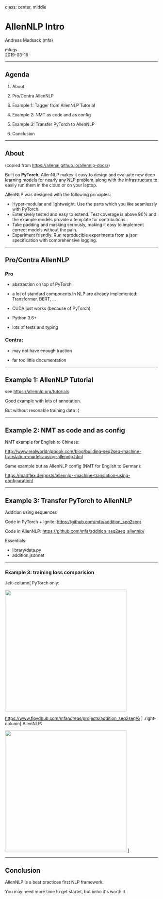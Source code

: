 class: center, middle

# AllenNLP Intro

Andreas Madsack (mfa)

mlugs<br/>
2019-03-19

---

## Agenda

1. About

2. Pro/Contra AllenNLP

3. Example 1: Tagger from AllenNLP Tutorial

4. Example 2: NMT as code and as config

5. Example 3: Transfer PyTorch to AllenNLP

6. Conclusion

---

## About

(copied from https://allenai.github.io/allennlp-docs/)

Built on **PyTorch**, AllenNLP makes it easy to design and evaluate new deep learning models for nearly any NLP problem, along with the infrastructure to easily run them in the cloud or on your laptop.

AllenNLP was designed with the following principles:

- Hyper-modular and lightweight. Use the parts which you like seamlessly with PyTorch.
- Extensively tested and easy to extend. Test coverage is above 90% and the example models provide a template for contributions.
- Take padding and masking seriously, making it easy to implement correct models without the pain.
- Experiment friendly. Run reproducible experiments from a json specification with comprehensive logging.


---

## Pro/Contra AllenNLP

### Pro

- abstraction on top of PyTorch

- a lot of standard components in NLP are already implemented: Transformer, BERT, ...

- CUDA just works (because of PyTorch)

- Python 3.6+

- lots of tests and typing

### Contra:

- may not have enough traction

- far too little documentation

---

## Example 1: AllenNLP Tutorial

see https://allennlp.org/tutorials

Good example with lots of annotation.

But without resonable training data :(

---

## Example 2: NMT as code and as config

NMT example for English to Chinese:

http://www.realworldnlpbook.com/blog/building-seq2seq-machine-translation-models-using-allennlp.html

Same example but as AllenNLP config (NMT for English to German):

https://madflex.de/posts/allennlp--machine-translation-using-configuration/

---

## Example 3: Transfer PyTorch to AllenNLP

Addition using sequences

Code in PyTorch + Ignite: https://github.com/mfa/addition_seq2seq/

Code in AllenNLP: https://github.com/mfa/addition_seq2seq_allennlp/

Essentials:

- library/data.py
- addition.jsonnet

---

### Example 3: training loss comparision

.left-column[
PyTorch only:

<img src="https://paste.madflex.de/p4xQGPA9/+inline?" height="400px">

https://www.floydhub.com/mfandreas/projects/addition_seq2seq/6
]
.right-column[
AllenNLP:

<img src="https://paste.madflex.de/yuWRrQjZ/+inline?" height="400px">
]

---

## Conclusion

AllenNLP is a best practices first NLP framework.

You may need more time to get startet, but imho it's worth it.
